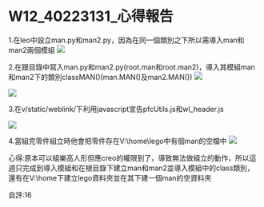 # W12_40223131_心得報告
1.在leo中設立man.py和man2.py，因為在同一個類別之下所以需導入man和man2兩個模組
![](https://copy.com/NstNPAf3EzEkKHC4)

2.在跟目錄中寫入man.py和man2.py(root.man和root.man2)，導入其模組man和man2下的類別classMAN()(man.MAN()及man2.MAN())
![](https://copy.com/bsZfaxec6b3PTr6E)


![](https://copy.com/P31Nd7Zs0LExeUrX)

3.在v/static/weblink/下利用javascript宣告pfcUtils.js和wl_header.js

![](https://copy.com/apvInEgTeJd66BHp)

4.當組完零件組立時他會把零件存在V:\home\lego中有個man的空檔中
![](https://copy.com/HrQlqvK14UUaVYDT)

心得:原本可以組樂高人形但應creo的權限到了，導致無法做組立的動作，所以這週只完成到導入模組和在根目錄下建立man和man2並導入模組中的class類別，還有在V:\home下建立lego資料夾並在其下建一個man的空資料夾

自評:16
